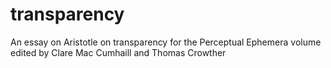 transparency
============

An essay on Aristotle on transparency for the Perceptual Ephemera volume edited by Clare Mac Cumhaill and Thomas Crowther
